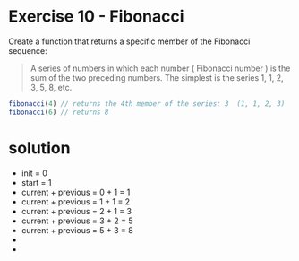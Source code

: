 # Exercise 10 - Fibonacci

Create a function that returns a specific member of the Fibonacci sequence:

> A series of numbers in which each number ( Fibonacci number ) is the sum of the two preceding numbers. The simplest is the series 1, 1, 2, 3, 5, 8, etc.

```javascript
fibonacci(4) // returns the 4th member of the series: 3  (1, 1, 2, 3)
fibonacci(6) // returns 8
```


# solution 
- init = 0
- start = 1 
- current + previous = 0 + 1 = 1
- current + previous = 1 + 1 = 2
- current + previous = 2 + 1 = 3
- current + previous = 3 + 2 = 5
- current + previous = 5 + 3 = 8
- 
- 
